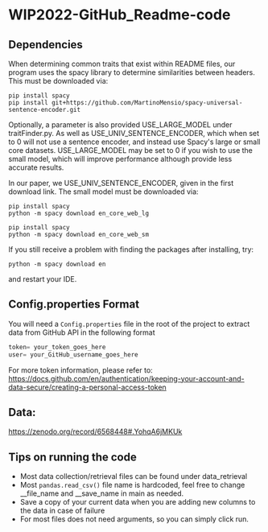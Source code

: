 # WIP2022-GitHub_Readme-code
## Dependencies
When determining common traits that exist within README files, our program uses the spacy library to determine
similarities between headers. This must be downloaded via:

    pip install spacy
    pip install git+https://github.com/MartinoMensio/spacy-universal-sentence-encoder.git

Optionally, a parameter is also provided USE_LARGE_MODEL under traitFinder.py.
As well as USE_UNIV_SENTENCE_ENCODER, which when set to 0 will not use a sentence encoder, 
and instead use Spacy's large or small core datasets.
USE_LARGE_MODEL may be set to 0 if you wish to use the small model, which will improve performance although provide less accurate results.

In our paper, we USE_UNIV_SENTENCE_ENCODER, given in the first download link.
The small model must be downloaded via:

    pip install spacy
    python -m spacy download en_core_web_lg

    pip install spacy
    python -m spacy download en_core_web_sm

If you still receive a problem with finding the packages after installing, try:

    python -m spacy download en

and restart your IDE.

## Config.properties Format
You will need a `Config.properties` file in the root of the project to extract data from GitHub API in the following format
```python
token= your_token_goes_here
user= your_GitHub_username_goes_here
```
For more token information, please refer to: https://docs.github.com/en/authentication/keeping-your-account-and-data-secure/creating-a-personal-access-token

## Data:
https://zenodo.org/record/6568448#.YohqA6jMKUk

## Tips on running the code
- Most data collection/retrieval files can be found under data_retrieval
- Most `pandas.read_csv()` file name is hardcoded, feel free to change __file_name and __save_name in main as needed.
- Save a copy of your current data when you are adding new columns to the data in case of failure
- For most files does not need arguments, so you can simply click run.